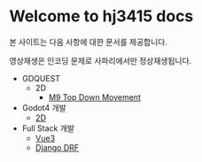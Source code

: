 # Welcome to hj3415 docs

본 사이트는 다음 사항에 대한 문서를 제공합니다.

영상재생은 인코딩 문제로 사파리에서만 정상재생됩니다.

- GDQUEST
    - 2D
        - [M9 Top Down Movement](GDQUEST/2D/M9_Top_Down_Movement/L1_Top_Down_Movement_Module_Overview.md)
- Godot4 개발
    - [2D](Godot4_%EA%B0%9C%EB%B0%9C/2D/%EC%BB%A4%EB%A6%AC%ED%81%98%EB%9F%BC.md)
- Full Stack 개발
    - [Vue3](Full-stack_%EA%B0%9C%EB%B0%9C/Frontend/vue3_4%EC%A3%BC_%EC%BB%A4%EB%A6%AC%ED%81%98%EB%9F%BC.md)
    - [Django DRF](Full-stack_%EA%B0%9C%EB%B0%9C/Backend/django_DRF_4%EC%A3%BC_%EC%BB%A4%EB%A6%AC%ED%81%98%EB%9F%BC.md)